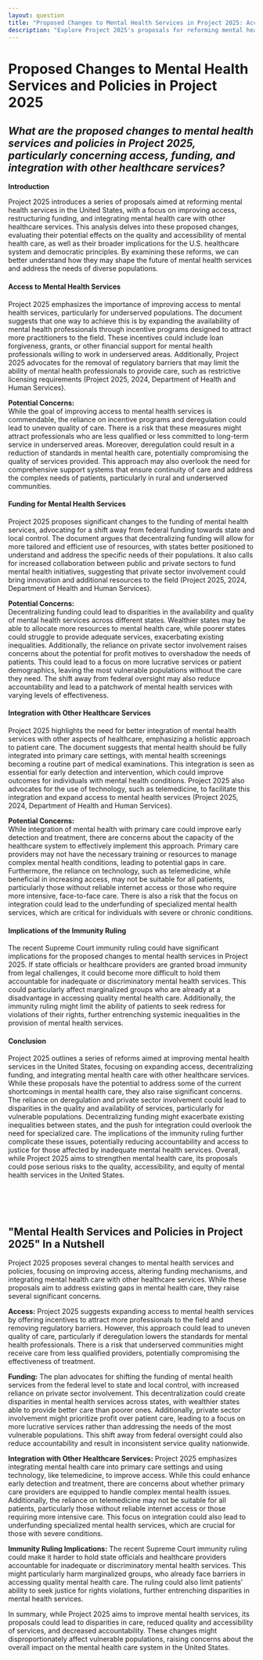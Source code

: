 ```yaml
---
layout: question
title: "Proposed Changes to Mental Health Services in Project 2025: Access, Funding, and Integration"
description: "Explore Project 2025's proposals for reforming mental health services, focusing on access, funding, and integration with other healthcare services, and the potential implications for care quality and democratic values."
---
```


# **Proposed Changes to Mental Health Services and Policies in Project 2025**

## *What are the proposed changes to mental health services and policies in Project 2025, particularly concerning access, funding, and integration with other healthcare services?*

**Introduction**

Project 2025 introduces a series of proposals aimed at reforming mental health services in the United States, with a focus on improving access, restructuring funding, and integrating mental health care with other healthcare services. This analysis delves into these proposed changes, evaluating their potential effects on the quality and accessibility of mental health care, as well as their broader implications for the U.S. healthcare system and democratic principles. By examining these reforms, we can better understand how they may shape the future of mental health services and address the needs of diverse populations.

#### **Access to Mental Health Services**

Project 2025 emphasizes the importance of improving access to mental health services, particularly for underserved populations. The document suggests that one way to achieve this is by expanding the availability of mental health professionals through incentive programs designed to attract more practitioners to the field. These incentives could include loan forgiveness, grants, or other financial support for mental health professionals willing to work in underserved areas. Additionally, Project 2025 advocates for the removal of regulatory barriers that may limit the ability of mental health professionals to provide care, such as restrictive licensing requirements (Project 2025, 2024, Department of Health and Human Services).

**Potential Concerns:**  
While the goal of improving access to mental health services is commendable, the reliance on incentive programs and deregulation could lead to uneven quality of care. There is a risk that these measures might attract professionals who are less qualified or less committed to long-term service in underserved areas. Moreover, deregulation could result in a reduction of standards in mental health care, potentially compromising the quality of services provided. This approach may also overlook the need for comprehensive support systems that ensure continuity of care and address the complex needs of patients, particularly in rural and underserved communities.

#### **Funding for Mental Health Services**

Project 2025 proposes significant changes to the funding of mental health services, advocating for a shift away from federal funding towards state and local control. The document argues that decentralizing funding will allow for more tailored and efficient use of resources, with states better positioned to understand and address the specific needs of their populations. It also calls for increased collaboration between public and private sectors to fund mental health initiatives, suggesting that private sector involvement could bring innovation and additional resources to the field (Project 2025, 2024, Department of Health and Human Services).

**Potential Concerns:**  
Decentralizing funding could lead to disparities in the availability and quality of mental health services across different states. Wealthier states may be able to allocate more resources to mental health care, while poorer states could struggle to provide adequate services, exacerbating existing inequalities. Additionally, the reliance on private sector involvement raises concerns about the potential for profit motives to overshadow the needs of patients. This could lead to a focus on more lucrative services or patient demographics, leaving the most vulnerable populations without the care they need. The shift away from federal oversight may also reduce accountability and lead to a patchwork of mental health services with varying levels of effectiveness.

#### **Integration with Other Healthcare Services**

Project 2025 highlights the need for better integration of mental health services with other aspects of healthcare, emphasizing a holistic approach to patient care. The document suggests that mental health should be fully integrated into primary care settings, with mental health screenings becoming a routine part of medical examinations. This integration is seen as essential for early detection and intervention, which could improve outcomes for individuals with mental health conditions. Project 2025 also advocates for the use of technology, such as telemedicine, to facilitate this integration and expand access to mental health services (Project 2025, 2024, Department of Health and Human Services).

**Potential Concerns:**  
While integration of mental health with primary care could improve early detection and treatment, there are concerns about the capacity of the healthcare system to effectively implement this approach. Primary care providers may not have the necessary training or resources to manage complex mental health conditions, leading to potential gaps in care. Furthermore, the reliance on technology, such as telemedicine, while beneficial in increasing access, may not be suitable for all patients, particularly those without reliable internet access or those who require more intensive, face-to-face care. There is also a risk that the focus on integration could lead to the underfunding of specialized mental health services, which are critical for individuals with severe or chronic conditions.

#### **Implications of the Immunity Ruling**

The recent Supreme Court immunity ruling could have significant implications for the proposed changes to mental health services in Project 2025. If state officials or healthcare providers are granted broad immunity from legal challenges, it could become more difficult to hold them accountable for inadequate or discriminatory mental health services. This could particularly affect marginalized groups who are already at a disadvantage in accessing quality mental health care. Additionally, the immunity ruling might limit the ability of patients to seek redress for violations of their rights, further entrenching systemic inequalities in the provision of mental health services.

#### **Conclusion**

Project 2025 outlines a series of reforms aimed at improving mental health services in the United States, focusing on expanding access, decentralizing funding, and integrating mental health care with other healthcare services. While these proposals have the potential to address some of the current shortcomings in mental health care, they also raise significant concerns. The reliance on deregulation and private sector involvement could lead to disparities in the quality and availability of services, particularly for vulnerable populations. Decentralizing funding might exacerbate existing inequalities between states, and the push for integration could overlook the need for specialized care. The implications of the immunity ruling further complicate these issues, potentially reducing accountability and access to justice for those affected by inadequate mental health services. Overall, while Project 2025 aims to strengthen mental health care, its proposals could pose serious risks to the quality, accessibility, and equity of mental health services in the United States.

<br><br><br>

## <span id="nutshell">"Mental Health Services and Policies in Project 2025" In a Nutshell</span>

Project 2025 proposes several changes to mental health services and policies, focusing on improving access, altering funding mechanisms, and integrating mental health care with other healthcare services. While these proposals aim to address existing gaps in mental health care, they raise several significant concerns.

**Access:** Project 2025 suggests expanding access to mental health services by offering incentives to attract more professionals to the field and removing regulatory barriers. However, this approach could lead to uneven quality of care, particularly if deregulation lowers the standards for mental health professionals. There is a risk that underserved communities might receive care from less qualified providers, potentially compromising the effectiveness of treatment.

**Funding:** The plan advocates for shifting the funding of mental health services from the federal level to state and local control, with increased reliance on private sector involvement. This decentralization could create disparities in mental health services across states, with wealthier states able to provide better care than poorer ones. Additionally, private sector involvement might prioritize profit over patient care, leading to a focus on more lucrative services rather than addressing the needs of the most vulnerable populations. This shift away from federal oversight could also reduce accountability and result in inconsistent service quality nationwide.

**Integration with Other Healthcare Services:** Project 2025 emphasizes integrating mental health care into primary care settings and using technology, like telemedicine, to improve access. While this could enhance early detection and treatment, there are concerns about whether primary care providers are equipped to handle complex mental health issues. Additionally, the reliance on telemedicine may not be suitable for all patients, particularly those without reliable internet access or those requiring more intensive care. This focus on integration could also lead to underfunding specialized mental health services, which are crucial for those with severe conditions.

**Immunity Ruling Implications:** The recent Supreme Court immunity ruling could make it harder to hold state officials and healthcare providers accountable for inadequate or discriminatory mental health services. This might particularly harm marginalized groups, who already face barriers in accessing quality mental health care. The ruling could also limit patients’ ability to seek justice for rights violations, further entrenching disparities in mental health services.

In summary, while Project 2025 aims to improve mental health services, its proposals could lead to disparities in care, reduced quality and accessibility of services, and decreased accountability. These changes might disproportionately affect vulnerable populations, raising concerns about the overall impact on the mental health care system in the United States.
